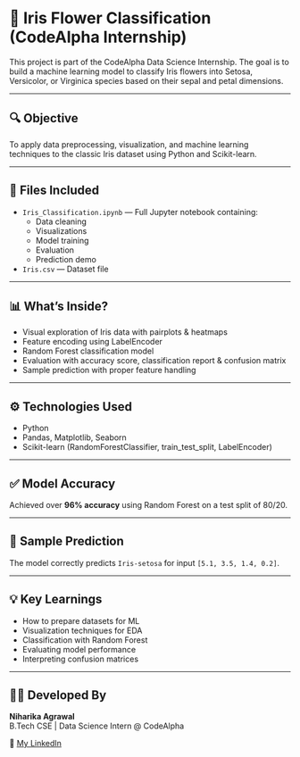 # 🌸 Iris Flower Classification (CodeAlpha Internship)

This project is part of the CodeAlpha Data Science Internship. The goal is to build a machine learning model to classify Iris flowers into Setosa, Versicolor, or Virginica species based on their sepal and petal dimensions.

---

## 🔍 Objective

To apply data preprocessing, visualization, and machine learning techniques to the classic Iris dataset using Python and Scikit-learn.

---

## 📁 Files Included

- `Iris_Classification.ipynb` — Full Jupyter notebook containing:
  - Data cleaning
  - Visualizations
  - Model training
  - Evaluation
  - Prediction demo
- `Iris.csv` — Dataset file

---

## 📊 What’s Inside?

- Visual exploration of Iris data with pairplots & heatmaps
- Feature encoding using LabelEncoder
- Random Forest classification model
- Evaluation with accuracy score, classification report & confusion matrix
- Sample prediction with proper feature handling

---

## ⚙️ Technologies Used

- Python
- Pandas, Matplotlib, Seaborn
- Scikit-learn (RandomForestClassifier, train_test_split, LabelEncoder)

---

## ✅ Model Accuracy

Achieved over **96% accuracy** using Random Forest on a test split of 80/20.

---

## 🌼 Sample Prediction

The model correctly predicts `Iris-setosa` for input `[5.1, 3.5, 1.4, 0.2]`.

---

## 💡 Key Learnings

- How to prepare datasets for ML
- Visualization techniques for EDA
- Classification with Random Forest
- Evaluating model performance
- Interpreting confusion matrices

---

## 👩‍💻 Developed By

**Niharika Agrawal**  
B.Tech CSE | Data Science Intern @ CodeAlpha

🔗 [My LinkedIn](https://www.linkedin.com/in/niharika-agrawal2006)

